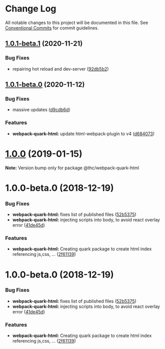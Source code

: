 # Change Log

All notable changes to this project will be documented in this file.
See [Conventional Commits](https://conventionalcommits.org) for commit guidelines.

## [1.0.1-beta.1](https://github.com/thc-tools/webpack-laboratory/compare/@thc/webpack-quark-html@1.0.1-beta.0...@thc/webpack-quark-html@1.0.1-beta.1) (2020-11-21)


### Bug Fixes

* repairing hot reload and dev-server ([92db5b2](https://github.com/thc-tools/webpack-laboratory/commit/92db5b2b5d0626aa7e8b31fcad8a8f02318afa15))





## [1.0.1-beta.0](https://github.com/thc-tools/webpack-laboratory/compare/@thc/webpack-quark-html@1.0.0...@thc/webpack-quark-html@1.0.1-beta.0) (2020-11-12)


### Bug Fixes

* massive updates ([d9cdb6d](https://github.com/thc-tools/webpack-laboratory/commit/d9cdb6de2947dca6e215f3d5150b44176117fdeb))


### Features

* **webpack-quark-html:** update html-webpack-plugin to v4 ([d684073](https://github.com/thc-tools/webpack-laboratory/commit/d684073f42155295030a37369d159398f1a02f22))





# [1.0.0](https://github.com/thc-tools/webpack-laboratory/compare/@thc/webpack-quark-html@1.0.0-beta.0...@thc/webpack-quark-html@1.0.0) (2019-01-15)

**Note:** Version bump only for package @thc/webpack-quark-html






# 1.0.0-beta.0 (2018-12-19)


### Bug Fixes

* **webpack-quark-html:** fixes list of published files ([52b5375](https://github.com/thc-tools/webpack-laboratory/commit/52b5375))
* **webpack-quark-html:** injecting scripts into body, to avoid react overlay error ([41de45d](https://github.com/thc-tools/webpack-laboratory/commit/41de45d))


### Features

* **webpack-quark-html:** Creating quark package to create html index referencing js,css, ... ([2f61139](https://github.com/thc-tools/webpack-laboratory/commit/2f61139))





# 1.0.0-beta.0 (2018-12-19)


### Bug Fixes

* **webpack-quark-html:** fixes list of published files ([52b5375](https://github.com/thc-tools/webpack-laboratory/commit/52b5375))
* **webpack-quark-html:** injecting scripts into body, to avoid react overlay error ([41de45d](https://github.com/thc-tools/webpack-laboratory/commit/41de45d))


### Features

* **webpack-quark-html:** Creating quark package to create html index referencing js,css, ... ([2f61139](https://github.com/thc-tools/webpack-laboratory/commit/2f61139))
